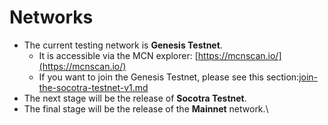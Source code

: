 # Networks

* The current testing network is **Genesis Testnet**.
  * It is accessible via the MCN explorer: [https://mcnscan.io/](https://mcnscan.io/)
  * If you want to join the Genesis Testnet, please see this section:[join-the-socotra-testnet-v1.md](../the-juneo-network/join-the-socotra-testnet-v1.md "mention")
* The next stage will be the release of **Socotra Testnet**.
* The final stage will be the release of the **Mainnet** network.\
